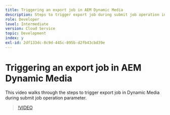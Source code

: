 ```yaml
---
title: Triggering an export job in AEM Dynamic Media
description: Steps to trigger export job during submit job operation in Dynamic Media.
role: Developer
level: Intermediate
version: Cloud Service
topic: Development
index: y
exl-id: 2df133dc-8c9d-445c-895b-d2fb43cbd39e
---
```

# Triggering an export job in AEM Dynamic Media

This video walks through the steps to trigger export job in Dynamic Media during submit job operation parameter.

>[!VIDEO](https://video.tv.adobe.com/v/335454?quality=9&learn=on)

